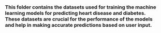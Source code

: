### This folder contains the datasets used for training the machine learning models for predicting heart disease and diabetes. These datasets are crucial for the performance of the models and help in making accurate predictions based on user input.

